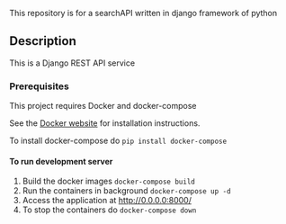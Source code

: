This repository is for a searchAPI written in django framework of python

## Description
This is a Django REST API service

### Prerequisites
This project requires Docker and docker-compose

See the [Docker website](http://www.docker.io/gettingstarted/#h_installation) for installation instructions.

To install docker-compose do ```pip install docker-compose``` 

#### To run development server
1. Build the docker images 
    ```docker-compose build```
2. Run the containers in background ```docker-compose up -d```
3. Access the application at [http://0.0.0.0:8000/
](http://0.0.0.0:8000)
4. To stop the containers do ```docker-compose down```


